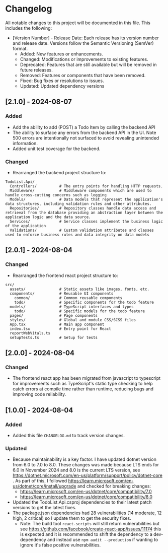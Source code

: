 # Changelog

All notable changes to this project will be documented in this file. This includes the following:
- [Version Number] - Release Date: Each release has its version number and release date. Versions follow the Semantic Versioning (SemVer) format.
    - Added: New features or enhancements.
    - Changed: Modifications or improvements to existing features.
    - Deprecated: Features that are still available but will be removed in future releases.
    - Removed: Features or components that have been removed.
    - Fixed: Bug fixes or resolutions to issues.
    - Updated: Updated dependency versions

## [2.1.0] - 2024-08-07
### Added
- Add the ability to add (POST) a Todo Item by calling the backend API
- The ability to surface any errors from the backend API in the UI. Note 500 errors are intentionally not surfaced to avoid revealing unintended information.
- Added unit test coverage for the backend.

### Changed
- Rearranged the backend project structure to:
```
TodoList.Api/
  Controllers/          # The entry points for handling HTTP requests.
  Middleware/           # Middleware components which are used to handle cross-cutting concerns such as logging
  Models/               # Data models that represent the application's data structures, including validation rules and other attributes.
  Repositories/         # Repository classes handle data access and retrieval from the database providing an abstraction layer between the application logic and the data source.
  Services/             # Service classes implement the business logic of the application
  Validations/          # Custom validation attributes and classes used to enforce business rules and data integrity on data models
```

## [2.0.1] - 2024-08-04
### Changed
- Rearranged the frontend react project structure to:
```
src/
  assets/               # Static assets like images, fonts, etc.
  components/           # Reusable UI components
    common/             # Common reusable components
    todo/               # Specific components for the todo feature
  models/               # TypeScript interfaces and types
    todo/               # Specific models for the todo feature
  pages/                # Page components
  styles/               # Global and module CSS/SCSS files
  App.tsx               # Main app component
  index.tsx             # Entry point for React
  reportWebVitals.ts
  setupTests.ts         # Setup for tests
```

## [2.0.0] - 2024-08-04
### Changed
- The frontend react app has been migrated from javascript to typescript for improvements such as TypeScript's static type checking to help catch errors at compile time rather than runtime, reducing bugs and improving code reliability.

## [1.0.0] - 2024-08-04
### Added
- Added this file `CHANGELOG.md` to track version changes.

### Updated
- Because maintainability is a key factor. I have updated dotnet version from 6.0 to 7.0 to 8.0. These changes was made because LTS ends for 6.0 in November 2024 and 8.0 is the current LTS version, see https://dotnet.microsoft.com/en-us/platform/support/policy/dotnet-core . As part of this, I followed https://learn.microsoft.com/en-us/dotnet/core/install/upgrade and checked for breaking changes:
    - https://learn.microsoft.com/en-us/dotnet/core/compatibility/7.0
    - https://learn.microsoft.com/en-us/dotnet/core/compatibility/8.0
- Updated the TodoList.Api.csproj dependencies to their latest patch versions to get the latest fixes.
- The package.json dependencies had 28 vulnerabilities (14 moderate, 12 high, 2 critical) so I update them to get the security fixes.
    - Note: The build tool `react-scripts` will still return vulnerabilities but see https://github.com/facebook/create-react-app/issues/11174 this is expected and it is recommended to shift the dependency to a dev-dependency and instead use `npm audit --production` if wanting to ignore it's false positive vulnerabilities.